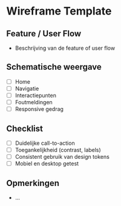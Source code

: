 # Wireframe Template

## Feature / User Flow
- Beschrijving van de feature of user flow

## Schematische weergave
- [ ] Home
- [ ] Navigatie
- [ ] Interactiepunten
- [ ] Foutmeldingen
- [ ] Responsive gedrag

## Checklist
- [ ] Duidelijke call-to-action
- [ ] Toegankelijkheid (contrast, labels)
- [ ] Consistent gebruik van design tokens
- [ ] Mobiel en desktop getest

## Opmerkingen
- ...
